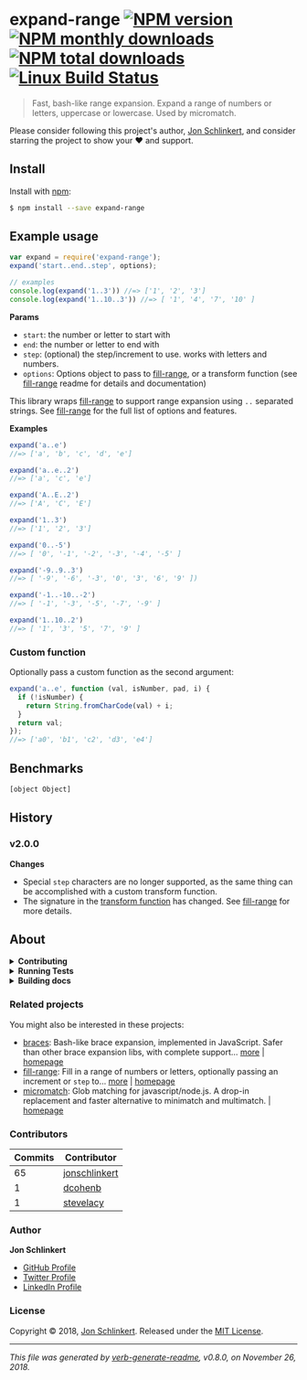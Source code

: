 # expand-range [![NPM version](https://img.shields.io/npm/v/expand-range.svg?style=flat)](https://www.npmjs.com/package/expand-range) [![NPM monthly downloads](https://img.shields.io/npm/dm/expand-range.svg?style=flat)](https://npmjs.org/package/expand-range) [![NPM total downloads](https://img.shields.io/npm/dt/expand-range.svg?style=flat)](https://npmjs.org/package/expand-range) [![Linux Build Status](https://img.shields.io/travis/jonschlinkert/expand-range.svg?style=flat&label=Travis)](https://travis-ci.org/jonschlinkert/expand-range)

> Fast, bash-like range expansion. Expand a range of numbers or letters, uppercase or lowercase. Used by micromatch.

Please consider following this project's author, [Jon Schlinkert](https://github.com/jonschlinkert), and consider starring the project to show your :heart: and support.

## Install

Install with [npm](https://www.npmjs.com/):

```sh
$ npm install --save expand-range
```

## Example usage

```js
var expand = require('expand-range');
expand('start..end..step', options);

// examples
console.log(expand('1..3')) //=> ['1', '2', '3']
console.log(expand('1..10..3')) //=> [ '1', '4', '7', '10' ]
```

**Params**

* `start`: the number or letter to start with
* `end`: the number or letter to end with
* `step`: (optional) the step/increment to use. works with letters and numbers.
* `options`: Options object to pass to [fill-range](https://github.com/jonschlinkert/fill-range), or a transform function (see [fill-range](https://github.com/jonschlinkert/fill-range) readme for details and documentation)

This library wraps [fill-range](https://github.com/jonschlinkert/fill-range) to support range expansion using `..` separated strings. See [fill-range](https://github.com/jonschlinkert/fill-range) for the full list of options and features.

**Examples**

```js
expand('a..e')
//=> ['a', 'b', 'c', 'd', 'e']

expand('a..e..2')
//=> ['a', 'c', 'e']

expand('A..E..2')
//=> ['A', 'C', 'E']

expand('1..3')
//=> ['1', '2', '3']

expand('0..-5')
//=> [ '0', '-1', '-2', '-3', '-4', '-5' ]

expand('-9..9..3')
//=> [ '-9', '-6', '-3', '0', '3', '6', '9' ])

expand('-1..-10..-2')
//=> [ '-1', '-3', '-5', '-7', '-9' ]

expand('1..10..2')
//=> [ '1', '3', '5', '7', '9' ]
```

### Custom function

Optionally pass a custom function as the second argument:

```js
expand('a..e', function (val, isNumber, pad, i) {
  if (!isNumber) {
    return String.fromCharCode(val) + i;
  }
  return val;
});
//=> ['a0', 'b1', 'c2', 'd3', 'e4']
```

## Benchmarks

```sh
[object Object]
```

## History

### v2.0.0

**Changes**

* Special `step` characters are no longer supported, as the same thing can be accomplished with a custom transform function.
* The signature in the [transform function](https://github.com/jonschlinkert/fill-range#optionstransform) has changed. See [fill-range](https://github.com/jonschlinkert/fill-range) for more details.

## About

<details>
<summary><strong>Contributing</strong></summary>

Pull requests and stars are always welcome. For bugs and feature requests, [please create an issue](../../issues/new).

</details>

<details>
<summary><strong>Running Tests</strong></summary>

Running and reviewing unit tests is a great way to get familiarized with a library and its API. You can install dependencies and run tests with the following command:

```sh
$ npm install && npm test
```

</details>

<details>
<summary><strong>Building docs</strong></summary>

_(This project's readme.md is generated by [verb](https://github.com/verbose/verb-generate-readme), please don't edit the readme directly. Any changes to the readme must be made in the [.verb.md](.verb.md) readme template.)_

To generate the readme, run the following command:

```sh
$ npm install -g verbose/verb#dev verb-generate-readme && verb
```

</details>

### Related projects

You might also be interested in these projects:

* [braces](https://www.npmjs.com/package/braces): Bash-like brace expansion, implemented in JavaScript. Safer than other brace expansion libs, with complete support… [more](https://github.com/micromatch/braces) | [homepage](https://github.com/micromatch/braces "Bash-like brace expansion, implemented in JavaScript. Safer than other brace expansion libs, with complete support for the Bash 4.3 braces specification, without sacrificing speed.")
* [fill-range](https://www.npmjs.com/package/fill-range): Fill in a range of numbers or letters, optionally passing an increment or `step` to… [more](https://github.com/jonschlinkert/fill-range) | [homepage](https://github.com/jonschlinkert/fill-range "Fill in a range of numbers or letters, optionally passing an increment or `step` to use, or create a regex-compatible range with `options.toRegex`")
* [micromatch](https://www.npmjs.com/package/micromatch): Glob matching for javascript/node.js. A drop-in replacement and faster alternative to minimatch and multimatch. | [homepage](https://github.com/micromatch/micromatch "Glob matching for javascript/node.js. A drop-in replacement and faster alternative to minimatch and multimatch.")

### Contributors

| **Commits** | **Contributor** |  
| --- | --- |  
| 65 | [jonschlinkert](https://github.com/jonschlinkert) |  
| 1  | [dcohenb](https://github.com/dcohenb) |  
| 1  | [stevelacy](https://github.com/stevelacy) |  

### Author

**Jon Schlinkert**

* [GitHub Profile](https://github.com/jonschlinkert)
* [Twitter Profile](https://twitter.com/jonschlinkert)
* [LinkedIn Profile](https://linkedin.com/in/jonschlinkert)

### License

Copyright © 2018, [Jon Schlinkert](https://github.com/jonschlinkert).
Released under the [MIT License](LICENSE).

***

_This file was generated by [verb-generate-readme](https://github.com/verbose/verb-generate-readme), v0.8.0, on November 26, 2018._